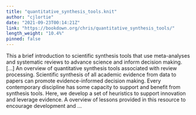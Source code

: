 ```yaml
---
title: "quantitative_synthesis_tools.knit"
author: "cjlortie"
date: "2021-09-23T00:14:21Z"
link: "https://bookdown.org/chris/quantitative_synthesis_tools/"
length_weight: "10.4%"
pinned: false
---
```


This a brief introduction to scientific synthesis tools that use meta-analyses and systematic reviews to advance science and inform decision making. [...] An overview of quantitative synthesis tools associated with review processing. Scientific synthesis of all academic evidence from data to papers can promote evidence-informed decision making. Every contemporary discipline has some capacity to support and benefit from synthesis tools. Here, we develop a set of heuristics to support innovation and leverage evidence. A overview of lessons provided in this resource to encourage development and ...
